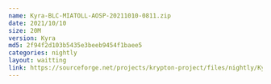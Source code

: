 ```yaml
---
name: Kyra-BLC-MIATOLL-AOSP-20211010-0811.zip
date: 2021/10/10
size: 20M
version: Kyra
md5: 2f94f2d103b5435e3beeb9454f1baee5
categories: nightly
layout: waitting
link: https://sourceforge.net/projects/krypton-project/files/nightly/Kyra-BLC-MIATOLL-AOSP-20211010-0811.zip
---
```

